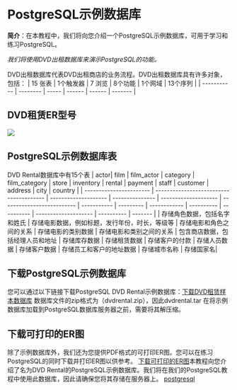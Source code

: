 # PostgreSQL示例数据库

**简介**：在本教程中，我们将向您介绍一个PostgreSQL示例数据库，可用于学习和练习PostgreSQL。

*我们将使用DVD出租数据库来演示PostgreSQL的功能。*

DVD出租数据库代表DVD出租商店的业务流程。DVD出租数据库具有许多对象，包括：
| 15 张表      | 1个触发器 | 7 浏览 | 8个功能 | 1个网域 | 13个序列 |
| ----------- | -------- | ----- | ------ | ------ | ------- |
## DVD租赁ER型号
![](https://obs-emcsapp-public.obs.cn-north-4.myhwclouds.com/image%2Feditor%2F8227cb7d-c961-4600-b61f-97d0aada93ba.png)

## PostgreSQL示例数据库表

DVD Rental数据库中有15个表
| actor| film | film_actor | category | film_category | store | inventory | rental | payment | staff | customer | address | city | country |
| ----------------------- | --------------------------------------- | -------------------- | --------------- | -------------------- | -------------------------- | ----------- | --------- | ------------ | ---------- | ---------- | -------------------- | ---------- | ------- |
| 存储角色数据，包括名字和姓氏 | 存储电影数据，例如标题，发行年份，时长，等级等 | 存储电影和角色之间的关系 | 存储电影的类别数据 | 存储电影和类别之间的关系 | 包含商店数据，包括经理人员和地址 | 存储库存数据 | 存储租赁数据 | 存储客户的付款 | 存储人员数据 | 存储客户数据 | 存储员工和客户的地址数据 | 存储城市名称 | 存储国家名|

## 下载PostgreSQL示例数据库

您可以通过以下链接下载PostgreSQL DVD Rental示例数据库：[下载DVD租赁样本数据库](https://sp.postgresqltutorial.com/wp-content/uploads/2019/05/dvdrental.zip)
数据库文件的zip格式为（dvdrental.zip），因此dvdrental.tar 在将示例数据库加载到PostgreSQL数据库服务器之前，需要将其解压缩。

## 下载可打印的ER图

除了示例数据库外，我们还为您提供PDF格式的可打印ER图。您可以在练习PostgreSQL的同时下载并打印ER图以供参考。
[下载可打印的ER图](https://sp.postgresqltutorial.com/wp-content/uploads/2018/03/printable-postgresql-sample-database-diagram.pdf)本教程向您介绍了名为DVD Rental的PostgreSQL示例数据库。我们将在我们的PostgreSQL教程中使用此数据库，因此请确保您将其存储在服务器上。
[postgresql](https://www.modb.pro/tag/postgresql?type=knowledge)